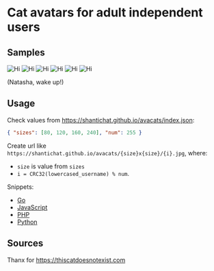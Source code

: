 # Cat avatars for adult independent users

## Samples

![Hi](https://shantichat.github.io/avacats/80x80/1.jpg)
![Hi](https://shantichat.github.io/avacats/80x80/2.jpg)
![Hi](https://shantichat.github.io/avacats/80x80/3.jpg)
![Hi](https://shantichat.github.io/avacats/80x80/4.jpg)
![Hi](https://shantichat.github.io/avacats/80x80/5.jpg)
![Hi](https://shantichat.github.io/avacats/80x80/6.jpg)

(Natasha, wake up!)

## Usage

Check values from https://shantichat.github.io/avacats/index.json:

```json
{ "sizes": [80, 120, 160, 240], "num": 255 }
```

Create url like `https://shantichat.github.io/avacats/{size}x{size}/{i}.jpg`, where:

- `size` is value from `sizes`
- `i = CRC32(lowercased_username) % num`.

Snippets:

- [Go](https://github.com/shantichat/avacats/tree/main/snippets/avacat.go)
- [JavaScript](https://github.com/shantichat/avacats/tree/main/snippets/avacat.js)
- [PHP](https://github.com/shantichat/avacats/tree/main/snippets/avacat.php)
- [Python](https://github.com/shantichat/avacats/tree/main/snippets/avacat.py)

## Sources

Thanx for https://thiscatdoesnotexist.com
